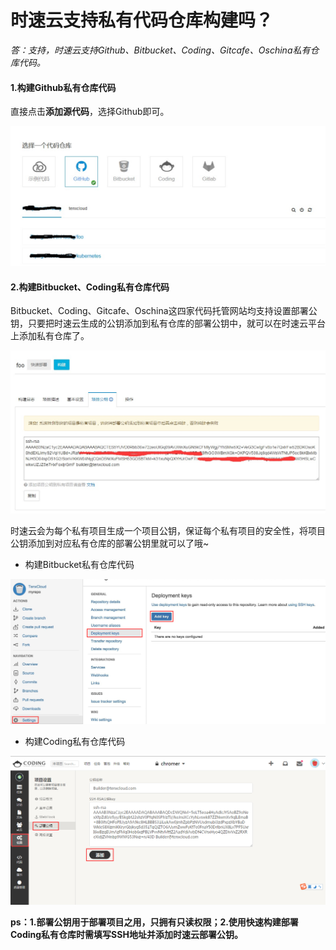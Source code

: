 # 时速云支持私有代码仓库构建吗？
*答：支持，时速云支持Github、Bitbucket、Coding、Gitcafe、Oschina私有仓库代码。*

#### 1.构建Github私有仓库代码

直接点击**添加源代码**，选择Github即可。

![faq-repo-list](/doc/v1/images/ci/ci-listcoderepo3.jpg)
#### 2.构建Bitbucket、Coding私有仓库代码
Bitbucket、Coding、Gitcafe、Oschina这四家代码托管网站均支持设置部署公钥，只要把时速云生成的公钥添加到私有仓库的部署公钥中，就可以在时速云平台上添加私有仓库了。

![faq-repo-deploy-key](/doc/v1/images/ci/faq-deplpoy-key.jpg)

时速云会为每个私有项目生成一个项目公钥，保证每个私有项目的安全性，将项目公钥添加到对应私有仓库的部署公钥里就可以了哦~

* 构建Bitbucket私有仓库代码

![faq-bitbucket-private.jpg](/doc/v1/images/ci/faq-bitbucket-private.jpg)

* 构建Coding私有仓库代码

![faq-coding-private.jpg](/doc/v1/images/ci/faq-coding-private.jpg)

**ps：1.部署公钥用于部署项目之用，只拥有只读权限；2.使用快速构建部署Coding私有仓库时需填写SSH地址并添加时速云部署公钥。**

